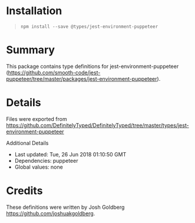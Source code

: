 # Installation
> `npm install --save @types/jest-environment-puppeteer`

# Summary
This package contains type definitions for jest-environment-puppeteer (https://github.com/smooth-code/jest-puppeteer/tree/master/packages/jest-environment-puppeteer).

# Details
Files were exported from https://github.com/DefinitelyTyped/DefinitelyTyped/tree/master/types/jest-environment-puppeteer

Additional Details
 * Last updated: Tue, 26 Jun 2018 01:10:50 GMT
 * Dependencies: puppeteer
 * Global values: none

# Credits
These definitions were written by Josh Goldberg <https://github.com/joshuakgoldberg>.
